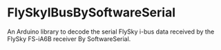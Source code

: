 # FlySkyIBusBySoftwareSerial

An Arduino library to decode the serial FlySky i-bus data received by the FlySky FS-iA6B receiver By SoftwareSerial.

